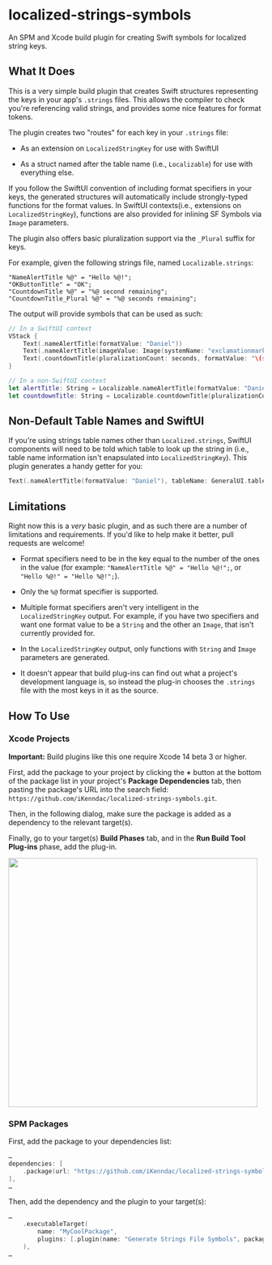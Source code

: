 # localized-strings-symbols

An SPM and Xcode build plugin for creating Swift symbols for localized string keys.

## What It Does

This is a very simple build plugin that creates Swift structures representing the keys in your app's `.strings` files. This allows the compiler to check you're referencing valid strings, and provides some nice features for format tokens.

The plugin creates two "routes" for each key in your `.strings` file:

- As an extension on `LocalizedStringKey` for use with SwiftUI

- As a struct named after the table name (i.e., `Localizable`) for use with everything else.

If you follow the SwiftUI convention of including format specifiers in your keys, the generated structures will automatically include strongly-typed functions for the format values. In SwiftUI contexts(i.e., extensions on `LocalizedStringKey`), functions are also provided for inlining SF Symbols via `Image` parameters.

The plugin also offers basic pluralization support via the `_Plural` suffix for keys.

For example, given the following strings file, named `Localizable.strings`:

```
"NameAlertTitle %@" = "Hello %@!";
"OKButtonTitle" = "OK";
"CountdownTitle %@" = "%@ second remaining";
"CountdownTitle_Plural %@" = "%@ seconds remaining";
```

The output will provide symbols that can be used as such:

``` swift
// In a SwiftUI context
VStack {
    Text(.nameAlertTitle(formatValue: "Daniel"))
    Text(.nameAlertTitle(imageValue: Image(systemName: "exclamationmark.triangle")))
    Text(.countdownTitle(pluralizationCount: seconds, formatValue: "\(seconds)")
}

// In a non-SwiftUI context
let alertTitle: String = Localizable.nameAlertTitle(formatValue: "Daniel")
let countdownTitle: String = Localizable.countdownTitle(pluralizationCount: seconds, formatValue: "\(seconds)")
```

## Non-Default Table Names and SwiftUI

If you're using strings table names other than `Localized.strings`, SwiftUI components will need to be told which table to look up the string in (i.e., table name information isn't enapsulated into `LocalizedStringKey`). This plugin generates a handy getter for you:

``` swift
Text(.nameAlertTitle(formatValue: "Daniel"), tableName: GeneralUI.tableName)
```

## Limitations

Right now this is a _very_ basic plugin, and as such there are a number of limitations and requirements. If you'd like to help make it better, pull requests are welcome! 

- Format specifiers need to be in the key equal to the number of the ones in the value (for example: `"NameAlertTitle %@" = "Hello %@!";`, or `"Hello %@!" = "Hello %@!";`). 

- Only the `%@` format specifier is supported.

- Multiple format specifiers aren't very intelligent in the `LocalizedStringKey` output. For example, if you have two specifiers and want one format value to be a `String` and the other an `Image`, that isn't currently provided for.

- In the `LocalizedStringKey` output, only functions with `String` and `Image` parameters are generated.

- It doesn't appear that build plug-ins can find out what a project's development language is, so instead the plug-in chooses the `.strings` file with the most keys in it as the source.

## How To Use

### Xcode Projects

**Important:** Build plugins like this one require Xcode 14 beta 3 or higher.

First, add the package to your project by clicking the **+** button at the bottom of the package list in your project's **Package Dependencies** tab, then pasting the package's URL into the search field: `https://github.com/iKenndac/localized-strings-symbols.git`.

Then, in the following dialog, make sure the package is added as a dependency to the relevant target(s).

Finally, go to your target(s) **Build Phases** tab, and in the **Run Build Tool Plug-ins** phase, add the plug-in.

<img src="Documentation%20Images/xcode-target-settings.png" width="492">

### SPM Packages

First, add the package to your dependencies list:

``` swift
…
dependencies: [
    .package(url: "https://github.com/iKenndac/localized-strings-symbols.git", branch: "main")
],
…
```

Then, add the dependency and the plugin to your target(s):

``` swift
…
    .executableTarget(
        name: "MyCoolPackage",
        plugins: [.plugin(name: "Generate Strings File Symbols", package: "localized-strings-symbols")]
    ),
…
```
